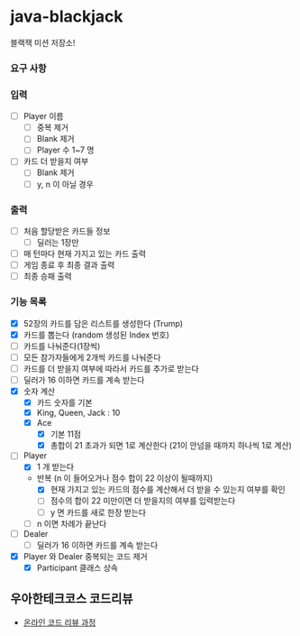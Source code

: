 # java-blackjack

블랙잭 미션 저장소!

### 요구 사항

### 입력

- [ ] Player 이름
    - [ ] 중복 제거
    - [ ] Blank 제거
    - [ ] Player 수 1~7 명
- [ ] 카드 더 받을지 여부
    - [ ] Blank 제거
    - [ ] y, n 이 아닐 경우

### 출력

- [ ] 처음 할당받은 카드들 정보
    - [ ] 딜러는 1장만
- [ ] 매 턴마다 현재 가지고 있는 카드 출력
- [ ] 게임 종료 후 최종 결과 출력
- [ ] 최종 승패 출력

### 기능 목록

- [x] 52장의 카드를 담은 리스트를 생성한다 (Trump)
- [x] 카드를 뽑는다 (random 생성된 Index 번호)
- [ ] 카드를 나눠준다(1장씩)
- [ ] 모든 참가자들에게 2개씩 카드를 나눠준다
- [ ] 카드를 더 받을지 여부에 따라서 카드를 추가로 받는다
- [ ] 딜러가 16 이하면 카드를 계속 받는다
- [x] 숫자 계산
    - [x] 카드 숫자를 기본
    - [x] King, Queen, Jack : 10
    - [x] Ace
        - [x] 기본 11점
        - [x] 총합이 21 초과가 되면 1로 계산한다 (21이 안넘을 때까지 하나씩 1로 계산)

- [ ] Player
    - [x] 1 개 받는다
    - 반복 (n 이 들어오거나 점수 합이 22 이상이 될때까지)
        - [x] 현재 가지고 있는 카드의 점수를 계산해서 더 받을 수 있는지 여부를 확인
        - [ ] 점수의 합이 22 미만이면 더 받을지의 여부를 입력받는다
        - [ ] y 면 카드를 새로 한장 받는다
    - [ ] n 이면 차례가 끝난다
- [ ] Dealer
    - [ ] 딜러가 16 이하면 카드를 계속 받는다
- [x] Player 와 Dealer 중복되는 코드 제거
  - [x] Participant 클래스 상속

## 우아한테크코스 코드리뷰

- [온라인 코드 리뷰 과정](https://github.com/woowacourse/woowacourse-docs/blob/master/maincourse/README.md)
